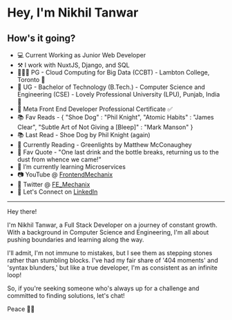 

<h1> Hey, I'm Nikhil Tanwar </h1>
<h2>How's it going? </h2>  

- 💻 Current Working as Junior Web Developer
- ⚒️ I work with NuxtJS, Django, and SQL
- 👨🏼‍🎓 PG - Cloud Computing for Big Data (CCBT) - Lambton College, Toronto 🍁
- 📕 UG - Bachelor of Technology (B.Tech.) - Computer Science and Engineering (CSE) - Lovely Professional University (LPU), Punjab, India 🪷
- 📃 Meta Front End Developer Professional Certificate ✅
- 📚 Fav Reads - {
    "Shoe Dog" : "Phil Knight",
    "Atomic Habits" : "James Clear", 
    "Subtle Art of Not Giving a [Bleep]" : "Mark Manson"
}
- 📚 Last Read - Shoe Dog by Phil Knight (again)
- 📖 Currently Reading - Greenlights by Matthew McConaughey
- 📜 Fav Quote - "One last drink and the bottle breaks, returning us to the dust from whence we came!"
- 🌱 I’m currently learning Microservices
- 📷 YouTube @ <a href="https://www.youtube.com/@frontendmechanix" target = "_blank" >FrontendMechanix</a>
- 🐤 Twitter @ <a href="https://twitter.com/FE_Mechanix" target = "_blank" >FE_Mechanix</a>
- 💼 Let's Connect on <a href="https://www.linkedin.com/in/nikhil-tanwar-76b247128/">LinkedIn</a>
<hr />

<p>
Hey there!

I'm Nikhil Tanwar, a Full Stack Developer on a journey of constant growth. With a background in Computer Science and Engineering, I'm all about pushing boundaries and learning along the way.

I'll admit, I'm not immune to mistakes, but I see them as stepping stones rather than stumbling blocks. I've had my fair share of '404 moments' and 'syntax blunders,' but like a true developer, I'm as consistent as an infinite loop! 

So, if you're seeking someone who's always up for a challenge and committed to finding solutions, let's chat!

Peace ✌🏼
</p>
<!--
**NikNT/NikNT** is a ✨ _special_ ✨ repository because its `README.md` (this file) appears on your GitHub profile.

Here are some ideas to get you started:

- 🔭 I’m currently working on ...
- 🌱 I’m currently learning ...
- 👯 I’m looking to collaborate on ...
- 🤔 I’m looking for help with ...
- 💬 Ask me about ...
- 📫 How to reach me: ...
- 😄 Pronouns: ...
- ⚡ Fun fact: ...

[![@niktan's Holopin board](https://holopin.io/api/user/board?user=niktan)](https://holopin.io/@niktan)
-->
